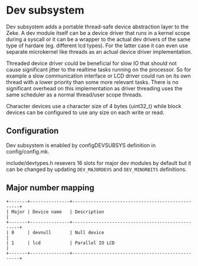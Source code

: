 Dev subsystem
=============

Dev subsystem adds a portable thread-safe device abstraction layer to the Zeke.
A dev module itself can be a device driver that runs in a kernel scope during
a syscall or it can be a wrapper to the actual dev drivers of the same type of
hardare (eg. different lcd types). For the latter case it can even use separate
microkernel like threads as an actual device driver implementation.

Threaded device driver could be beneficial for slow IO that should not cause
significant jitter to the realtime tasks running on the processor. So for
example a slow communication interface or LCD driver could run on its own thread
with a lower priority than some more relevant tasks. There is no significant
overhead on this implementation as driver threading uses the same scheduler as a
normal thread/user scope threads.

Character devices use a character size of 4 bytes (uint32_t) while block devices
can be configured to use any size on each write or read.

Configuration
-------------

Dev subsystem is enabled by configDEVSUBSYS definition in
config/config.mk.

include/devtypes.h resevers 16 slots for major dev modules by default but it can
be changed by updating `DEV_MAJORDEVS` and `DEV_MINORBITS` definitions.

Major number mapping
--------------------

    +-------+---------------+--------------------------------------------------+
    | Major | Device name   | Description                                      |
    +-------+---------------+--------------------------------------------------+
    | 0     | devnull       | Null device                                      |
    | 1     | lcd           | Parallel IO LCD                                  |
    +-------+---------------+--------------------------------------------------+


